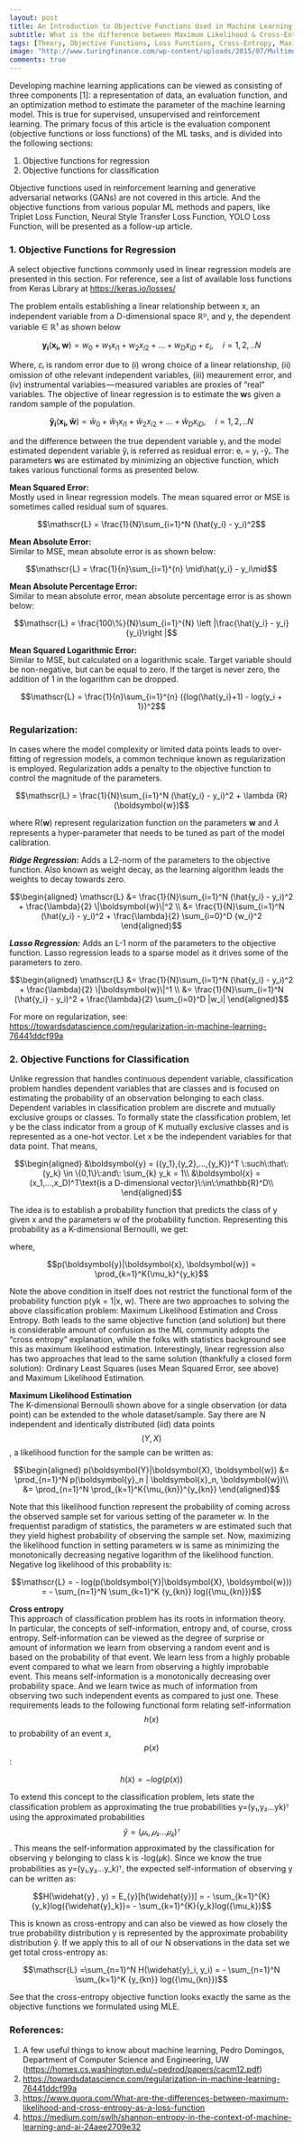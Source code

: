 ```yaml
---
layout: post
title: An Introduction to Objective Functions Used in Machine Learning
subtitle: What is the difference between Maximum Likelihood & Cross-Entropy?
tags: [Theory, Objective Functions, Loss Functions, Cross-Entropy, Maximum Likelihood Estimation, Statistical Framework]
image: "http://www.turingfinance.com/wp-content/uploads/2015/07/Multimodal-Fitness-Landscape.png"
comments: true
---
```


Developing machine learning applications can be viewed as consisting of three components [1]: a representation of data, an evaluation function, and an optimization method to estimate the parameter of the machine learning model. This is true for supervised, unsupervised and reinforcement learning.
The primary focus of this article is the evaluation component (objective functions or loss functions) of the ML tasks, and is divided into the following sections:

1. Objective functions for regression
2. Objective functions for classification

Objective functions used in reinforcement learning and generative adversarial networks (GANs) are not covered in this article. And the objective functions from various popular ML methods and papers, like Triplet Loss Function, Neural Style Transfer Loss Function, YOLO Loss Function, will be presented as a follow-up article.

### 1. Objective Functions for Regression

A select objective functions commonly used in linear regression models are presented in this section. For reference, see a list of available loss functions from Keras Library at https://keras.io/losses/

The problem entails establishing a linear relationship between x, an independent variable from a D-dimensional space ℝᴰ, and y, the dependent variable ∈ ℝ¹ as shown below

$$\boldsymbol{y_i}(\boldsymbol{x_i, w}) = w_0+w_1 x_{i1}+w_2 x_{i2} +...+w_D x_{iD}+\varepsilon_i ,\quad i=1,2,..N$$

Where, 𝜀ᵢ is random error due to (i) wrong choice of a linear relationship, (ii) omission of othe relevant independent variables, (iii) meaurement error, and (iv) instrumental variables — measured variables are proxies of “real” variables. The objective of linear regression is to estimate the <b>w</b>s given a random sample of the population.

$$\boldsymbol{\widehat{y}_i}(\boldsymbol{x_i, \widehat{w}}) = \widehat{w}_0+\widehat{w}_1 x_{i1}+\widehat{w}_2 x_{i2} +...+\widehat{w}_D x_{iD} ,\quad i=1,2,..N$$

and the difference between the true dependent variable yᵢ and the model estimated dependent variable ŷᵢ is referred as residual error: eᵢ = yᵢ -ŷᵢ. The parameters <b>w</b>s are estimated by minimizing an objective function, which takes various functional forms as presented below.

<b>Mean Squared Error:</b><br>
Mostly used in linear regression models. The mean squared error or MSE is sometimes called residual sum of squares.

$$\mathscr{L} = \frac{1}{N}\sum_{i=1}^N (\hat{y_i} - y_i)^2$$

<b>Mean Absolute Error:</b><br>
Similar to MSE, mean absolute error is as shown below:

$$\mathscr{L} = \frac{1}{n}\sum_{i=1}^{n} \mid\hat{y_i} - y_i\mid$$

<b>Mean Absolute Percentage Error:</b><br>
Similar to mean absolute error, mean absolute percentage error is as shown below:

$$\mathscr{L} = \frac{100\%}{N}\sum_{i=1}^{N} \left |\frac{\hat{y_i} - y_i} {y_i}\right |$$

<b>Mean Squared Logarithmic Error:</b><br>
Similar to MSE, but calculated on a logarithmic scale. Target variable should be non-negative, but can be equal to zero. If the target is never zero, the addition of 1 in the logarithm can be dropped.

$$\mathscr{L} = \frac{1}{n}\sum_{i=1}^{n} ({log(\hat{y_i}+1) - log(y_i + 1})^2$$

### <b>Regularization:</b>
In cases where the model complexity or limited data points leads to over-fitting of regression models, a common technique known as regularization is employed. Regularization adds a penalty to the objective function to control the magnitude of the parameters.

$$\mathscr{L} = \frac{1}{N}\sum_{i=1}^N (\hat{y_i} - y_i)^2 + \lambda {R}(\boldsymbol{w})$$

where R(<b>w</b>) represent regularization function on the parameters <b>w</b> and 𝜆 represents a hyper-parameter that needs to be tuned as part of the model calibration.

<b><i>Ridge Regression:</i></b> Adds a L2-norm of the parameters to the objective function. Also known as weight decay, as the learning algorithm leads the weights to decay towards zero.

$$\begin{aligned}
\mathscr{L} &= \frac{1}{N}\sum_{i=1}^N (\hat{y_i} - y_i)^2 + \frac{\lambda}{2} \|\boldsymbol{w}\|^2 \\
&= \frac{1}{N}\sum_{i=1}^N (\hat{y_i} - y_i)^2 + \frac{\lambda}{2} \sum_{i=0}^D {w_i}^2
\end{aligned}$$

<b><i>Lasso Regression:</i></b> Adds an L-1 norm of the parameters to the objective function. Lasso regression leads to a sparse model as it drives some of the parameters to zero.

$$\begin{aligned}
\mathscr{L} &= \frac{1}{N}\sum_{i=1}^N (\hat{y_i} - y_i)^2 + \frac{\lambda}{2} \|\boldsymbol{w}\|^1 \\
&= \frac{1}{N}\sum_{i=1}^N (\hat{y_i} - y_i)^2 +  \frac{\lambda}{2} \sum_{i=0}^D |w_i|
\end{aligned}$$


For more on regularization, see: https://towardsdatascience.com/regularization-in-machine-learning-76441ddcf99a


### 2. Objective Functions for Classification
Unlike regression that handles continuous dependent variable, classification problem handles dependent variables that are classes and is focused on estimating the probability of an observation belonging to each class. Dependent variables in classification problem are discrete and mutually exclusive groups or classes. To formally state the classification problem, let y be the class indicator from a group of K mutually exclusive classes and is represented as a one-hot vector. Let x be the independent variables for that data point. That means,

$$\begin{aligned}
  &\boldsymbol{y} = ({y_1},{y_2},...,{y_K})^T \:such\:that\: {y_k} \in \{0,1\}\:and\: \sum_{k} y_k = 1\\
  &\boldsymbol{x} = (x_1,...,x_D)^T\text{is a D-dimensional vector}\:\in\:\mathbb{R}^D\\
\end{aligned}$$


The idea is to establish a probability function that predicts the class of y given x and the parameters w of the probability function. Representing this probability as a K-dimensional Bernoulli, we get:

where,

$$p(\boldsymbol{y}|\boldsymbol{x}, \boldsymbol{w}) = \prod_{k=1}^K{\mu_k}^{y_k}$$


Note the above condition in itself does not restrict the functional form of the probability function p(yk = 1|x, w).
There are two approaches to solving the above classification problem: Maximum Likelihood Estimation and Cross Entropy. Both leads to the same objective function (and solution) but there is considerable amount of confusion as the ML community adopts the “cross entropy” explanation, while the folks with statistics background see this as maximum likelihood estimation. Interestingly, linear regression also has two approaches that lead to the same solution (thankfully a closed form solution): Ordinary Least Squares (uses Mean Squared Error, see above) and Maximum Likelihood Estimation.

<b>Maximum Likelihood Estimation</b><br>
The K-dimensional Bernoulli shown above for a single observation (or data point) can be extended to the whole dataset/sample. Say there are N independent and identically distributed (iid) data points $$(Y, X)$$, a likelihood function for the sample can be written as:

$$\begin{aligned}
p(\boldsymbol{Y}|\boldsymbol{X}, \boldsymbol{w}) &= \prod_{n=1}^N p(\boldsymbol{y}_n | \boldsymbol{x}_n, \boldsymbol{w})\\
&= \prod_{n=1}^N \prod_{k=1}^K{\mu_{kn}}^{y_{kn}}
\end{aligned}$$

Note that this likelihood function represent the probability of coming across the observed sample set for various setting of the parameter w. In the frequentist paradigm of statistics, the parameters w are estimated such that they yield highest probability of observing the sample set. Now, maximizing the likelihood function in setting parameters w is same as minimizing the monotonically decreasing negative logarithm of the likelihood function. Negative log likelihood of this probability is:

$$\mathscr{L} = - log(p(\boldsymbol{Y}|\boldsymbol{X}, \boldsymbol{w})) = - \sum_{n=1}^N \sum_{k=1}^K {y_{kn}} log({\mu_{kn}})$$


<b>Cross entropy</b><br>
This approach of classification problem has its roots in information theory. In particular, the concepts of self-information, entropy and, of course, cross entropy. Self-information can be viewed as the degree of surprise or amount of information we learn from observing a random event and is based on the probability of that event. We learn less from a highly probable event compared to what we learn from observing a highly improbable event. This means self-information is a monotonically decreasing over probability space. And we learn twice as much of information from observing two such independent events as compared to just one. These requirements leads to the following functional form relating self-information $$h(x)$$ to probability of an event x, $$p(x)$$:

$$h(x) = - log(p(x))$$

To extend this concept to the classification problem, lets state the classification problem as approximating the true probabilities y=(y₁,y₂…yk)ᵀ using the approximated probabilities $$ŷ = (𝜇₁,𝜇₂…𝜇_𝑘)ᵀ$$. This means the self-information approximated by the classification for observing y belonging to class k is -log(𝜇k). Since we know the true probabilities as y=(y₁,y₂…y_k)ᵀ, the expected self-information of observing y can be written as:

$$H(\widehat{y} , y) = E_{y}[h(\widehat{y})] = - \sum_{k=1}^{K}{y_k}log({\widehat{y}_k})= - \sum_{k=1}^{K}{y_k}log({\mu_k})$$

This is known as cross-entropy and can also be viewed as how closely the true probability distribution y is represented by the approximate probability distribution ŷ. If we apply this to all of our N observations in the data set we get total cross-entropy as:

$$\mathscr{L} =\sum_{n=1}^N H(\widehat{y}_i, y_i)  = - \sum_{n=1}^N \sum_{k=1}^K {y_{kn}} log({\mu_{kn}})$$

See that the cross-entropy objective function looks exactly the same as the objective functions we formulated using MLE.

### <b>References:</b>
1. A few useful things to know about machine learning, Pedro Domingos, Department of Computer Science and Engineering, UW (https://homes.cs.washington.edu/~pedrod/papers/cacm12.pdf)
2. https://towardsdatascience.com/regularization-in-machine-learning-76441ddcf99a
3. https://www.quora.com/What-are-the-differences-between-maximum-likelihood-and-cross-entropy-as-a-loss-function
4. https://medium.com/swlh/shannon-entropy-in-the-context-of-machine-learning-and-ai-24aee2709e32
